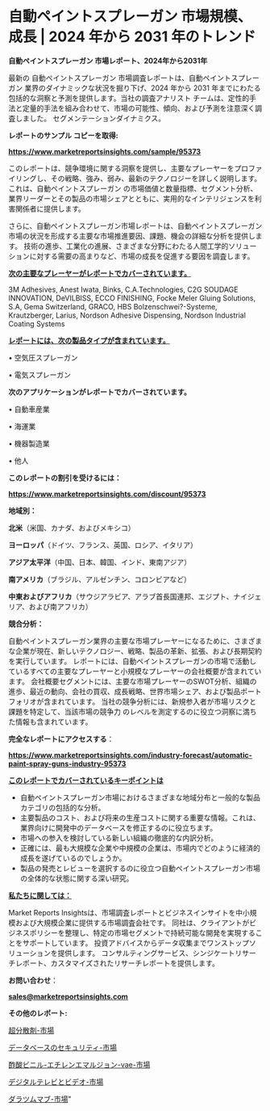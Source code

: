 
# 自動ペイントスプレーガン 市場規模、成長 | 2024 年から 2031 年のトレンド

<strong>自動ペイントスプレーガン 市場レポート、2024年から2031年</strong>

最新の 自動ペイントスプレーガン 市場調査レポートは、自動ペイントスプレーガン 業界のダイナミックな状況を掘り下げ、2024 年から 2031 年までにわたる包括的な洞察と予測を提供します。当社の調査アナリスト チームは、定性的手法と定量的手法を組み合わせて、市場の可能性、傾向、および予測を注意深く調査しました。 セグメンテーションダイナミクス。



<strong>レポートのサンプル コピーを取得:</strong> <a href=https://www.marketreportsinsights.com/sample/95373>

<strong><u>https://www.marketreportsinsights.com/sample/95373</u></strong></a>

このレポートは、競争環境に関する洞察を提供し、主要なプレーヤーをプロファイリングし、その戦略、強み、弱み、最新のテクノロジーを詳しく説明します。 これは、自動ペイントスプレーガン の市場価値と数量指標、セグメント分析、業界リーダーとその製品の市場シェアとともに、実用的なインテリジェンスを利害関係者に提供します。

さらに、自動ペイントスプレーガン市場レポートは、自動ペイントスプレーガン市場の状況を形成する主要な市場推進要因、課題、機会の詳細な分析を提供します。 技術の進歩、工業化の進展、さまざまな分野にわたる人間工学的ソリューションに対する需要の高まりなど、市場の成長を促進する要因を調査します。



<strong><u>次の主要なプレーヤーがレポートでカバーされています。</u></strong>

3M Adhesives, Anest Iwata, Binks, C.A.Technologies, C2G SOUDAGE INNOVATION, DeVILBISS, ECCO FINISHING, Focke Meler Gluing Solutions, S.A, Gema Switzerland, GRACO, HBS Bolzenschwei?-Systeme, Krautzberger, Larius, Nordson Adhesive Dispensing, Nordson Industrial Coating Systems



<strong><u><b>レポートには、次の製品タイプが含まれています。</b></u></strong>

• 空気圧スプレーガン

• 電気スプレーガン



<strong><b>次のアプリケーションがレポートでカバーされています。</b></strong>

• 自動車産業

• 海運業

• 機器製造業

• 他人



<strong><b>このレポートの割引を受けるには：</b></strong><a href=https://www.marketreportsinsights.com/discount/95373>

<strong><u>https://www.marketreportsinsights.com/discount/95373</u></strong></a>



<strong>地域別：</strong>



<strong>北米</strong>（米国、カナダ、およびメキシコ）



<strong>ヨーロッパ</strong>（ドイツ、フランス、英国、ロシア、イタリア）



<strong>アジア太平洋</strong>（中国、日本、韓国、インド、東南アジア）



<strong>南アメリカ</strong>（ブラジル、アルゼンチン、コロンビアなど）



<strong>中東およびアフリカ</strong>（サウジアラビア、アラブ首長国連邦、エジプト、ナイジェリア、および南アフリカ）



<strong>競合分析：</strong>

自動ペイントスプレーガン業界の主要な市場プレーヤーになるために、さまざまな企業が現在、新しいテクノロジー、戦略、製品の革新、拡張、および長期契約を実行しています。 レポートには、自動ペイントスプレーガンの市場で活動しているすべての主要なプレーヤーと小規模なプレーヤーの会社概要が含まれています。 会社概要セグメントには、主要な市場プレーヤーのSWOT分析、組織の進歩、最近の動向、会社の買収、成長戦略、世界市場シェア、および製品ポートフォリオが含まれています。 当社の競争分析には、新規参入者が市場リスクと課題を特定して、当該市場の競争力 のレベルを測定するのに役立つ洞察に満ちた情報も含まれています。



<strong>完全なレポートにアクセスする</strong>：

<a href=https://www.marketreportsinsights.com/industry-forecast/automatic-paint-spray-guns-industry-95373>

<strong><u>https://www.marketreportsinsights.com/industry-forecast/automatic-paint-spray-guns-industry-95373</u></strong></a>



<strong><u><b>このレポートでカバーされているキーポイントは</b></u></strong>
<ul>
  <li>自動ペイントスプレーガン市場におけるさまざまな地域分布と一般的な製品カテゴリの包括的な分析。</li>
  <li>主要製品のコスト、および将来の生産コストに関する重要な情報。これは、業界向けに開発中のデータベースを修正するのに役立ちます。</li>
  <li>市場への参入を検討している新しい組織の徹底的な内訳分析。</li>
  <li>正確には、最も大規模な企業や中規模の企業は、市場内でどのように経済的成長を遂げているのでしょうか。</li>
  <li>製品の発売とレビューを選択するのに役立つ自動ペイントスプレーガン市場の全体的な状態に関する深い研究。</li>
</ul>


<strong><u><b>私たちに関しては：</b></u></strong>

Market Reports Insightsは、市場調査レポートとビジネスインサイトを中小規模および大規模企業に提供する市場調査会社です。 同社は、クライアントがビジネスポリシーを整理し、特定の市場セグメントで持続可能な開発を実現することをサポートしています。 投資アドバイスからデータ収集までワンストップソリューションを提供します。 コンサルティングサービス、シンジケートリサーチレポート、カスタマイズされたリサーチレポートを提供します。



<strong><b>お問い合わせ</b></strong>：

<a href=mailto:sales@marketreportsinsights.com>

<strong><u>sales@marketreportsinsights.com</u></strong></a>



<strong>その他のレポート:</strong>

<a href=https://www.linkedin.com/pulse/超分散剤-市場-2023-推進要因と成長機会-2030-trendsetters-testimonials-360-anal-mwumf/>超分散剤-市場</a>

<a href=https://www.linkedin.com/pulse/データベースのセキュリティ-市場-2023-収益と成長ドライバー-2030-uqewf/>データベースのセキュリティ-市場</a>

<a href=https://www.linkedin.com/pulse/酢酸ビニル-エチレンエマルジョン-vae-市場-2023-総合分析と事業成長戦略-2030-pr-news-hub-hd1yf/>酢酸ビニル-エチレンエマルジョン-vae-市場</a>

<a href=https://www.linkedin.com/pulse/デジタルテレビとビデオ-市場-2023-新興市場-将来の動向と市場需要-hosdf/>デジタルテレビとビデオ-市場</a>

<a href=https://www.linkedin.com/pulse/ダラツムマブ-市場-2030-年までの需要に焦点を当てた-2023-年調査レポート-sw1af/>ダラツムマブ-市場</a>"

